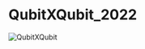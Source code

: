 # QubitXQubit_2022
<img src = "https://wakatime.com/badge/user/afdd88e2-58c7-4b78-963b-79c5b5ba3fb7/project/c51e6f2f-b042-4cc6-b8d5-ea359a8a6178.svg" alt = "QubitXQubit">
